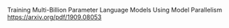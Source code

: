 Training Multi-Billion Parameter Language Models Using Model Parallelism
https://arxiv.org/pdf/1909.08053
